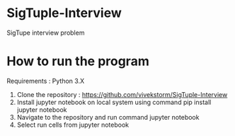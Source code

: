 # SigTuple-Interview
SigTupe interview problem
# How to run the program
Requirements : Python 3.X
1. Clone the repository : https://github.com/vivekstorm/SigTuple-Interview
2. Install jupyter notebook on local system using command pip install jupyter notebook
3. Navigate to the repository and run command jupyter notebook
4. Select run cells from jupyter notebook
